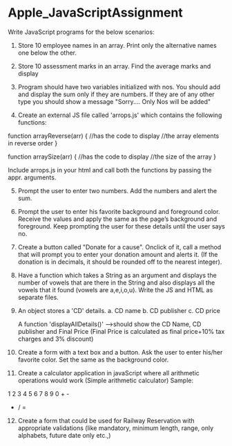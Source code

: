 # Apple_JavaScriptAssignment

Write JavaScript programs for the below scenarios:

1.	Store 10 employee names in an array. Print only the alternative names one below the other.

2.	Store 10 assessment marks in an array. Find the average marks and display

3.	Program should have two variables initialized with nos. You should add and display the sum only if they are numbers. If they are of any other type you should show a message "Sorry.... Only Nos will be added" 

4.	Create an external JS file called 'arrops.js' which contains the following functions:

function arrayReverse(arr)
{
	//has the code to display 
 	//the array elements in reverse order
}

function arraySize(arr)
{
	//has the code to display 
	//the size of the array
}

Include arrops.js in your html and call both the functions by passing the appr. arguments. 

5. Prompt the user to enter two numbers. Add the numbers and alert the sum.

6. Prompt the user to enter his favorite background and foreground color. Receive the values and apply the same as the page’s background and foreground. Keep prompting the user for these details until the user says no.

7. Create a button called "Donate for a cause". Onclick of it, call a method that will prompt you to enter your donation amount and alerts it.
(If the donation is in decimals, it should be rounded off to the nearest integer).

8. Have a function which takes a String as an argument and displays the number of vowels that are there in the String and also displays all the vowels that it found (vowels are a,e,i,o,u). Write the JS and HTML as separate files.

9. An object stores a 'CD' details. 
    a. CD name
    b. CD publisher
    c. CD price

    A function 'displayAllDetails()' -->should show the CD Name, CD publisher and Final Price (Final Price is calculated as  final price+10% tax charges and 3% discount)

10. Create a form with a text box and a button. Ask the user to enter his/her favorite color. Set the same as the background color.




11. Create a calculator application in javaScript where all arithmetic operations would work (Simple arithmetic calculator) 
Sample:

1	2	3
4	5	6
7	8	9
0	+	-
*	/	=

12. Create a form that could be used for Railway Reservation with appropriate validations (like mandatory, minimum length, range, only alphabets, future date only etc.,)
